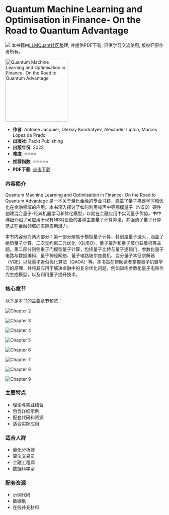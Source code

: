 # Quantum Machine Learning and Optimisation in Finance- On the Road to Quantum Advantage

![](https://fastly.jsdelivr.net/gh/bucketio/img3@main/2024/09/04/1725464231869-e0b2f727-2a0f-4270-bf6c-31ddc350426a.gif)
本书籍由[LLMQuant社区](https://llmquant.com/)整理, 并提供PDF下载, 只供学习交流使用, 版权归原作者所有。

<img src="1.png" alt="Quantum Machine Learning and Optimisation in Finance- On the Road to Quantum Advantage" width="200"/>

- **作者**: Antoine Jacquier, Oleksiy Kondratyev, Alexander Lipton, Marcos López de Prado
- **出版社**: Packt Publishing
- **出版年份**: 2022
- **难度**: ⭐⭐⭐⭐
- **推荐指数**: ⭐⭐⭐⭐⭐
- **PDF下载**: [点击下载](https://asset.quant-wiki.com/pdf/Quantum%20Machine%20Learning%20and%20Optimisation%20in%20Finance_%20On%20the%20Road%20to%20Quantum%20Advantage.pdf)

### 内容简介

Quantum Machine Learning and Optimisation in Finance- On the Road to Quantum Advantage 是一本关于量化金融的专业书籍，涵盖了量子机器学习和优化在金融领域的应用。本书深入探讨了如何利用噪声中等规模量子（NISQ）硬件创建混合量子-经典机器学习和优化模型，以期在金融应用中实现量子优势。书中详细介绍了可应用于现有NISQ设备的各种主要量子计算算法，并强调了量子计算范式在金融领域的实际应用潜力。

本书内容分为两大部分：第一部分聚焦于模拟量子计算，特别是量子退火，涵盖了绝热量子计算、二次无约束二元优化（QUBO）、量子提升和量子玻尔兹曼机等主题。第二部分则侧重于门模型量子计算，包括量子比特与量子逻辑门、参数化量子电路与数据编码、量子神经网络、量子电路玻尔兹曼机、变分量子本征求解器（VQE）以及量子近似优化算法（QAOA）等。本书旨在帮助读者掌握量子机器学习的原理，并将其应用于解决金融中的复杂优化问题，例如训练参数化量子电路作为生成模型，以及利用量子提升技术。

### 核心章节

以下是本书的主要章节预览：

![Chapter 2](2.png)

![Chapter 3](3.png)

![Chapter 4](4.png)

![Chapter 5](5.png)

![Chapter 6](6.png)

![Chapter 7](7.png)

![Chapter 8](8.png)

![Chapter 9](9.png)

### 主要特点

- 理论与实践结合
- 包含详细示例
- 配套代码和资源
- 适合实际应用

### 适合人群

- 量化分析师
- 算法交易员
- 金融工程师
- 数据科学家

### 配套资源

- 示例代码
- 数据集
- 在线补充材料